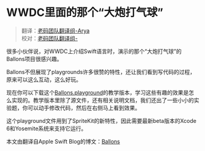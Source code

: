 # WWDC里面的那个“大炮打气球”

> 翻译：[老码团队翻译组-Arya](http://weibo.com/littlekok/)  
> 校对：[老码团队翻译组-](Jame)


很多小伙伴说，对WWDC上介绍Swift语言时，演示的那个“大炮打气球”的Ballons项目很感兴趣。

Ballons不但展现了playgrounds许多很赞的特性，还让我们看到写代码的过程，原来可以这么互动，这么好玩。

现在你可以下载这个[Ballons.playground](https://developer.apple.com/swift/blog/downloads/Balloons.zip)的教学版本，学习这些有趣的效果是怎么实现的。教学版本里除了源文件，还有相关说明文档，我们还出了一些小小的实验题，你可以动手修改代码，然后在右侧马上看到效果。

这个playground文件用到了SpriteKit的新特性，因此需要最新beta版本的Xcode 6和Yosemite系统来支持它运行。


本文由翻译自Apple Swift Blog的博文：[Ballons](https://developer.apple.com/swift/blog/?id=9) 
